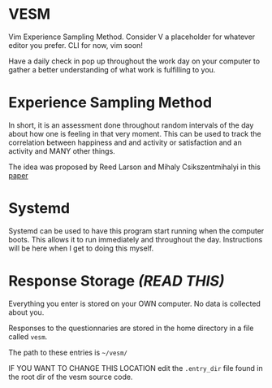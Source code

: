 # VESM

Vim Experience Sampling Method. Consider V a placeholder for whatever editor you prefer. CLI for now, vim soon!

Have a daily check in pop up throughout the work day on your computer to gather a better understanding
of what work is fulfilling to you.

# Experience Sampling Method

In short, it is an assessment done throughout random intervals of the day about how one is feeling
in that very moment. This can be used to track the correlation between happiness
and and activity or satisfaction and an activity and MANY other things.

The idea was proposed by Reed Larson and Mihaly Csikszentmihalyi in this [paper](https://pubmed.ncbi.nlm.nih.gov/3655778/)

# Systemd

Systemd can be used to have this program start running when the computer boots. This allows
it to run immediately and throughout the day. Instructions will be here when I get to doing
this myself.

# Response Storage *(READ THIS)*

Everything you enter is stored on your OWN computer. No data is collected about you.

Responses to the questionnaries are stored in the home directory in a file called `vesm`.

The path to these entries is `~/vesm/`

IF YOU WANT TO CHANGE THIS LOCATION edit the `.entry_dir` file found in the root dir of the vesm source code.
